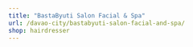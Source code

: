 ```yaml
---
title: "BastaByuti Salon Facial & Spa"
url: /davao-city/bastabyuti-salon-facial-and-spa/
shop: hairdresser
---
```

